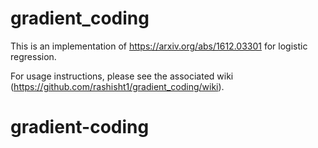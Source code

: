 # gradient_coding
This is an implementation of https://arxiv.org/abs/1612.03301 for logistic regression.

For usage instructions, please see the associated wiki (https://github.com/rashisht1/gradient_coding/wiki).
# gradient-coding
